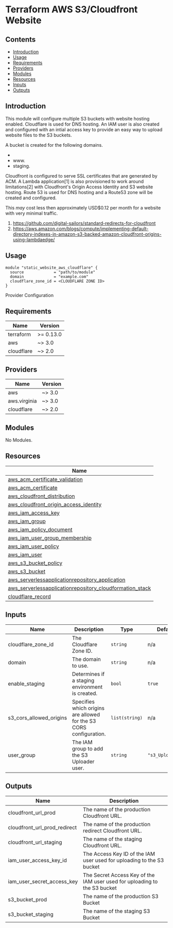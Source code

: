 # Terraform AWS S3/Cloudfront Website

## Contents
- [Introduction](#introduction)
- [Usage](#usage)
- [Requirements](#requirements)
- [Providers](#providers)
- [Modules](#modules)
- [Resources](#resources)
- [Inputs](#inputs)
- [Outputs](#outputs)

## Introduction

This module will configure multiple S3 buckets with website hosting enabled. Cloudflare is used for DNS hosting. An IAM user is also created and configured with an intial access key to provide an easy way to upload website files to the S3 buckets.

A bucket is created for the following domains.

- <DOMAIN>
- www.<DOMAIN>
- staging.<DOMAIN>

Cloudfront is configured to serve SSL certificates that are generated by ACM. A Lambda application[1] is also provisioned to work around limitations[2] with Cloudfront's Origin Access Identity and S3 website hosting. Route 53 is used for DNS hosting and a Route53 zone will be created and configured.

This _may_ cost less then approximately USD$0.12 per month for a website with very minimal traffic.

1. https://github.com/digital-sailors/standard-redirects-for-cloudfront
1. https://aws.amazon.com/blogs/compute/implementing-default-directory-indexes-in-amazon-s3-backed-amazon-cloudfront-origins-using-lambdaedge/

## Usage

```hcl
module "static_website_aws_cloudflare" {
  source             = "path/to/module"
  domain             = "example.com"
  cloudflare_zone_id = <CLOUDFLARE ZONE ID>
}
```

<!-- BEGINNING OF PRE-COMMIT-TERRAFORM DOCS HOOK -->
Provider Configuration

## Requirements

| Name | Version |
|------|---------|
| terraform | >= 0.13.0 |
| aws | ~> 3.0 |
| cloudflare | ~> 2.0 |

## Providers

| Name | Version |
|------|---------|
| aws | ~> 3.0 |
| aws.virginia | ~> 3.0 |
| cloudflare | ~> 2.0 |

## Modules

No Modules.

## Resources

| Name |
|------|
| [aws_acm_certificate_validation](https://registry.terraform.io/providers/hashicorp/aws/3.0/docs/resources/acm_certificate_validation) |
| [aws_acm_certificate](https://registry.terraform.io/providers/hashicorp/aws/3.0/docs/resources/acm_certificate) |
| [aws_cloudfront_distribution](https://registry.terraform.io/providers/hashicorp/aws/3.0/docs/resources/cloudfront_distribution) |
| [aws_cloudfront_origin_access_identity](https://registry.terraform.io/providers/hashicorp/aws/3.0/docs/resources/cloudfront_origin_access_identity) |
| [aws_iam_access_key](https://registry.terraform.io/providers/hashicorp/aws/3.0/docs/resources/iam_access_key) |
| [aws_iam_group](https://registry.terraform.io/providers/hashicorp/aws/3.0/docs/resources/iam_group) |
| [aws_iam_policy_document](https://registry.terraform.io/providers/hashicorp/aws/3.0/docs/data-sources/iam_policy_document) |
| [aws_iam_user_group_membership](https://registry.terraform.io/providers/hashicorp/aws/3.0/docs/resources/iam_user_group_membership) |
| [aws_iam_user_policy](https://registry.terraform.io/providers/hashicorp/aws/3.0/docs/resources/iam_user_policy) |
| [aws_iam_user](https://registry.terraform.io/providers/hashicorp/aws/3.0/docs/resources/iam_user) |
| [aws_s3_bucket_policy](https://registry.terraform.io/providers/hashicorp/aws/3.0/docs/resources/s3_bucket_policy) |
| [aws_s3_bucket](https://registry.terraform.io/providers/hashicorp/aws/3.0/docs/resources/s3_bucket) |
| [aws_serverlessapplicationrepository_application](https://registry.terraform.io/providers/hashicorp/aws/3.0/docs/data-sources/serverlessapplicationrepository_application) |
| [aws_serverlessapplicationrepository_cloudformation_stack](https://registry.terraform.io/providers/hashicorp/aws/3.0/docs/resources/serverlessapplicationrepository_cloudformation_stack) |
| [cloudflare_record](https://registry.terraform.io/providers/cloudflare/cloudflare/2.0/docs/resources/record) |

## Inputs

| Name | Description | Type | Default | Required |
|------|-------------|------|---------|:--------:|
| cloudflare\_zone\_id | The Cloudflare Zone ID. | `string` | n/a | yes |
| domain | The domain to use. | `string` | n/a | yes |
| enable\_staging | Determines if a staging environment is created. | `bool` | `true` | no |
| s3\_cors\_allowed\_origins | Specifies which origins are allowed for the S3 CORS configuration. | `list(string)` | n/a | yes |
| user\_group | The IAM group to add the S3 Uploader user. | `string` | `"s3_Uploaders"` | no |

## Outputs

| Name | Description |
|------|-------------|
| cloudfront\_url\_prod | The name of the production Cloudfront URL. |
| cloudfront\_url\_prod\_redirect | The name of the production redirect Cloudfront URL. |
| cloudfront\_url\_staging | The name of the staging Cloudfront URL. |
| iam\_user\_access\_key\_id | The Access Key ID of the IAM user used for uploading to the S3 bucket |
| iam\_user\_secret\_access\_key | The Secret Access Key of the IAM user used for uploading to the S3 bucket |
| s3\_bucket\_prod | The name of the production S3 Bucket |
| s3\_bucket\_staging | The name of the staging S3 Bucket |
<!-- END OF PRE-COMMIT-TERRAFORM DOCS HOOK -->
